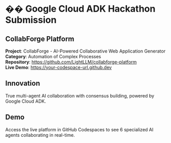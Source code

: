 # �� Google Cloud ADK Hackathon Submission
## CollabForge Platform

**Project**: CollabForge - AI-Powered Collaborative Web Application Generator  
**Category**: Automation of Complex Processes  
**Repository**: https://github.com/LightLLM/collabforge-platform  
**Live Demo**: https://your-codespace-url.github.dev  

## Innovation
True multi-agent AI collaboration with consensus building, powered by Google Cloud ADK.

## Demo
Access the live platform in GitHub Codespaces to see 6 specialized AI agents collaborating in real-time.
